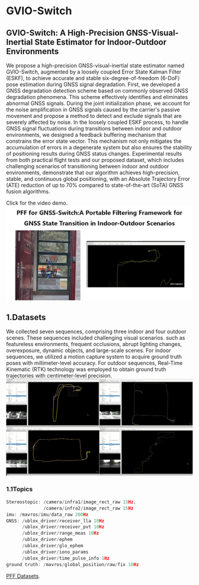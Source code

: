 # GVIO-Switch
## GVIO-Switch: A High-Precision GNSS-Visual-Inertial State Estimator for Indoor-Outdoor Environments
We propose a high-precision GNSS-visual-inertial state estimator named GVIO-Switch, augmented by a loosely coupled Error State Kalman Filter (ESKF), to achieve accurate and stable six-degree-of-freedom (6-DoF) pose estimation during GNSS signal degradation. First, we developed a GNSS degradation detection scheme based on commonly observed GNSS degradation phenomena. This scheme effectively identifies and eliminates abnormal GNSS signals. During the joint initialization phase, we account for the noise amplification in GNSS signals caused by the carrier's passive movement and propose a method to detect and exclude signals that are severely affected by noise. In the loosely coupled ESKF process, to handle GNSS signal fluctuations during transitions between indoor and outdoor environments, we designed a feedback buffering mechanism that constrains the error state vector. This mechanism not only mitigates the accumulation of errors in a degenerate system but also ensures the stability of positioning results during GNSS status changes. Experimental results from both practical flight tests and our proposed dataset, which includes challenging scenarios of transitioning between indoor and outdoor environments, demonstrate that our algorithm achieves high-precision, stable, and continuous global positioning, with an Absolute Trajectory Error (ATE) reduction of up to 70\% compared to state-of-the-art (SoTA) GNSS fusion algorithms.

Click for the video demo.
[![London Bridge is coming down](img/cover.jpg "video")]([https://youtu.be/oOds\_DIJLjQ](https://youtu.be/kl__fbxK6TY))
## 1.Datasets
We collected seven sequences, comprising three indoor and four outdoor scenes. These sequences included challenging visual scenarios. such as featureless environments, frequent occlusions, abrupt lighting changes, overexposure, dynamic objects, and large-scale scenes. For indoor sequences, we utilized a motion capture system to acquire ground truth poses with millimeter-level accuracy. For outdoor sequences, Real-Time Kinematic (RTK) technology was employed to obtain ground truth trajectories with centimeter-level precision.
![London Bridge is coming down](img/Datasets.png "sequence_Datasets")
### 1.1Topics
```cpp
Stereostopic: /camera/infra1/image_rect_raw 15Hz,
              /camera/infra2/image_rect_raw 15Hz
imu: /mavros/imu/data_raw 200Hz
GNSS: /ublox_driver/receiver_lla 10Hz
      /ublox_driver/receiver_pvt 10Hz
      /ublox_driver/range_meas 10Hz
      /ublox_driver/ephem
      /ublox_driver/glo_ephem
      /ublox_driver/iono_params
      /ublox_driver/time_pulse_info 1Hz
ground truth: /mavros/global_position/raw/fix 10Hz
```
[PFF Datasets](https://pan.baidu.com/s/1T2Y2Snf3a4lgOBONi87eOw?pwd=4kkw).
